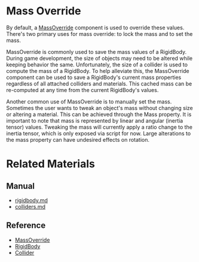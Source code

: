 # Mass Override

By default, a [MassOverride](https://plasmaengine.github.io/PlasmaDocs/Plasma1/C++/code_reference/class_reference/massoverride.md) component is used to override these values. There's two primary uses for mass override: to lock the mass and to set the mass.

MassOverride is commonly used to save the mass values of a RigidBody. During game development, the size of objects may need to be altered while keeping behavior the same. Unfortunately, the size of a collider is used to compute the mass of a RigidBody. To help alleviate this, the MassOverride component can be used to save a RigidBody's current mass properties regardless of all attached colliders and materials. This cached mass can be re-computed at any time from the current RigidBody's values.

Another common use of MassOverride is to manually set the mass. Sometimes the user wants to tweak an object's mass without changing size or altering a material. This can be achieved through the Mass  property. It is important to note that mass is represented by linear and angular (inertia tensor) values. Tweaking the mass will currently apply a ratio change to the inertia tensor, which is only exposed via script for now. Large alterations to the mass property can have undesired effects on rotation.

# Related Materials
## Manual
- [rigidbody.md](https://plasmaengine.github.io/PlasmaDocs/Plasma1/Editor/physics/rigidbody.md)
- [colliders.md](https://plasmaengine.github.io/PlasmaDocs/Plasma1/Editor/physics/colliders.md)

## Reference
- [MassOverride](https://plasmaengine.github.io/PlasmaDocs/Plasma1/C++/code_reference/class_reference/massoverride.md)
- [RigidBody](https://plasmaengine.github.io/PlasmaDocs/Plasma1/C++/code_reference/class_reference/rigidbody.md)
- [Collider](https://plasmaengine.github.io/PlasmaDocs/Plasma1/C++/code_reference/class_reference/collider.md) 

 